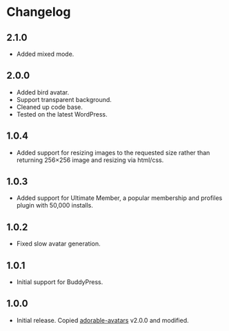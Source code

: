 # Changelog

## 2.1.0

* Added mixed mode.

## 2.0.0

* Added bird avatar.
* Support transparent background.
* Cleaned up code base.
* Tested on the latest WordPress.

## 1.0.4

* Added support for resizing images to the requested size rather than returning 256×256 image and resizing via html/css.

## 1.0.3

* Added support for Ultimate Member, a popular membership and profiles plugin with 50,000 installs.

## 1.0.2

* Fixed slow avatar generation.

## 1.0.1

* Initial support for BuddyPress.

## 1.0.0

* Initial release. Copied [adorable-avatars] v2.0.0 and modified.

[adorable-avatars]: https://github.com/tfrommen/adorable-avatars
